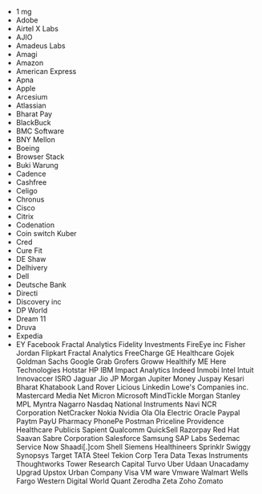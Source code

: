 - 1 mg
- Adobe
- Airtel X Labs
- AJIO
- Amadeus Labs
- Amagi
- Amazon
- American Express
- Apna
- Apple
- Arcesium
- Atlassian
- Bharat Pay
- BlackBuck
- BMC Software
- BNY Mellon
- Boeing
- Browser Stack
- Buki Warung
- Cadence
- Cashfree
- Celigo
- Chronus
- Cisco
- Citrix
- Codenation
- Coin switch Kuber
- Cred
- Cure Fit
- DE Shaw
- Delhivery
- Dell
- Deutsche Bank
- Directi
- Discovery inc
- DP World
- Dream 11
- Druva
- Expedia
- EY
Facebook
Fractal Analytics
Fidelity Investments
FireEye inc
Fisher Jordan
Flipkart
Fractal Analytics
FreeCharge
GE Healthcare
Gojek
Goldman Sachs
Google
Grab
Grofers
Groww
Healthify ME
Here Technologies
Hotstar
HP
IBM
Impact Analytics
Indeed
Inmobi
Intel
Intuit
Innovaccer
ISRO
Jaguar
Jio
JP Morgan
Jupiter Money
Juspay
Kesari Bharat
Khatabook
Land Rover
Licious
Linkedin
Lowe's Companies inc.
Mastercard
Media Net
Micron
Microsoft
MindTickle
Morgan Stanley
MPL
Myntra
Nagarro
Nasdaq
National Instruments
Navi
NCR Corporation
NetCracker
Nokia
Nvidia
Ola
Ola Electric
Oracle
Paypal
Paytm
PayU
Pharmacy
PhonePe
Postman
Priceline
Providence Healthcare
Publicis Sapient
Qualcomm
QuickSell
Razorpay
Red Hat
Saavan
Sabre Corporation
Salesforce
Samsung
SAP Labs
Sedemac
Service Now
Shaadi[.]com
Shell
Siemens Healthineers
Sprinklr
Swiggy
Synopsys
Target
TATA Steel
Tekion Corp
Tera Data
Texas Instruments
Thoughtworks
Tower Research Capital
Turvo
Uber
Udaan
Unacadamy
Upgrad
Upstox
Urban Company
Visa
VM ware
Vmware
Walmart
Wells Fargo
Western Digital
World Quant
Zerodha
Zeta
Zoho
Zomato
